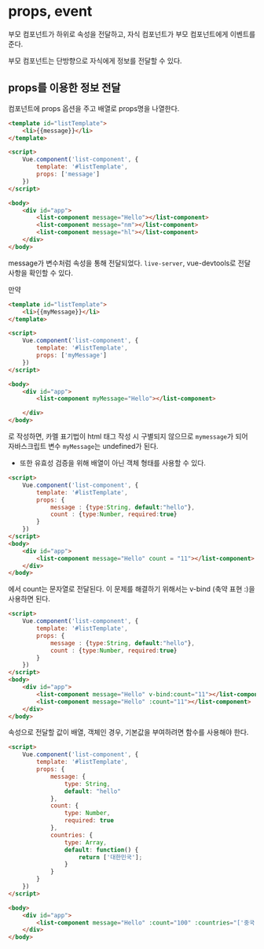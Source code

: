 # props, event

부모 컴포넌트가 하위로 속성을 전달하고, 자식 컴포넌트가 부모 컴포넌트에게 이벤트를 준다.

부모 컴포넌트는 단방향으로 자식에게 정보를 전달할 수 있다.

## props를 이용한 정보 전달

컴포넌트에 props 옵션을 주고 배열로 props명을 나열한다.

```html
<template id="listTemplate">
    <li>{{message}}</li>
</template>

<script>
    Vue.component('list-component', {
        template: '#listTemplate',
        props: ['message']
    })
</script>

<body>
    <div id="app">
        <list-component message="Hello"></list-component>
        <list-component message="nm"></list-component>
        <list-component message="hl"></list-component>
    </div>
</body>
```

message가 변수처럼 속성을 통해 전달되었다.
`live-server`, vue-devtools로 전달 사항을 확인할 수 있다.

만약

```html
<template id="listTemplate">
    <li>{{myMessage}}</li>
</template>

<script>
    Vue.component('list-component', {
        template: '#listTemplate',
        props: ['myMessage']
    })
</script>

<body>
    <div id="app">
        <list-component myMessage="Hello"></list-component>

    </div>
</body>
```

로 작성하면, 카멜 표기법이 html 태그 작성 시 구별되지 않으므로 `mymessage`가 되어 자바스크립트 변수 `myMessage`는 undefined가 된다.

* 또한 유효성 검증을 위해 배열이 아닌 객체 형태를 사용할 수 있다.

```html
<script>
    Vue.component('list-component', {
        template: '#listTemplate',
        props: {
            message : {type:String, default:"hello"},
            count : {type:Number, required:true}
        }
    })
</script>
<body>
    <div id="app">
        <list-component message="Hello" count = "11"></list-component>
    </div>
</body>
```

에서 count는 문자열로 전달된다. 이 문제를 해결하기 위해서는 v-bind (축약 표현 :)을 사용하면 된다.

```html
<script>
    Vue.component('list-component', {
        template: '#listTemplate',
        props: {
            message : {type:String, default:"hello"},
            count : {type:Number, required:true}
        }
    })
</script>
<body>
    <div id="app">
        <list-component message="Hello" v-bind:count="11"></list-component>
        <list-component message="Hello" :count="11"></list-component>
    </div>
</body>
```

속성으로 전달할 값이 배열, 객체인 경우, 기본값을 부여하려면 함수를 사용해야 한다.

```html
<script>
    Vue.component('list-component', {
        template: '#listTemplate',
        props: {
            message: {
                type: String,
                default: "hello"
            },
            count: {
                type: Number,
                required: true
            },
            countries: {
                type: Array,
                default: function() {
                    return ['대한민국'];
                }
            }
        }
    })
</script>

<body>
    <div id="app">
        <list-component message="Hello" :count="100" :countries="['중국']"></list-component>
    </div>
</body>
```